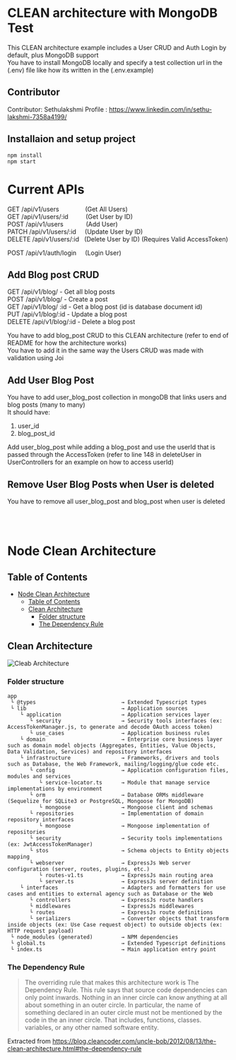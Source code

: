 # CLEAN architecture with MongoDB Test

This CLEAN architecture example includes a User CRUD and Auth Login by default, plus MongoDB support<br />
You have to install MongoDB locally and specify a test collection url in the (.env) file like how its written in the (.env.example)

## Contributor

Contributor: Sethulakshmi
Profile : https://www.linkedin.com/in/sethu-lakshmi-7358a4199/

## Installaion and setup project 
    npm install 
    npm start

# Current APIs

GET /api/v1/users&nbsp;&nbsp;&nbsp;&nbsp;&nbsp;&nbsp;&nbsp;&nbsp;&nbsp;&nbsp;&nbsp;&nbsp;&nbsp;&nbsp;&nbsp;(Get All Users)<br />
GET /api/v1/users/:id&nbsp;&nbsp;&nbsp;&nbsp;&nbsp;&nbsp;&nbsp;&nbsp;&nbsp;&nbsp;(Get User by ID)<br />
POST /api/v1/users&nbsp;&nbsp;&nbsp;&nbsp;&nbsp;&nbsp;&nbsp;&nbsp;&nbsp;&nbsp;&nbsp;&nbsp;&nbsp;(Add User)<br />
PATCH /api/v1/users/:id&nbsp;&nbsp;&nbsp;&nbsp;&nbsp;(Update User by ID)<br />
DELETE /api/v1/users/:id&nbsp;&nbsp;&nbsp;(Delete User by ID) (Requires Valid AccessToken)<br />

POST /api/v1/auth/login&nbsp;&nbsp;&nbsp;&nbsp;&nbsp;(Login User)<br />

## Add Blog post CRUD

GET /api/v1/blog/ - Get all blog posts<br />
POST /api/v1/blog/ - Create a post<br />
GET /api/v1/blog/ :id - Get a blog post (id is database document id)<br />
PUT /api/v1/blog/:id - Update a blog post<br />
DELETE /api/v1/blog/:id - Delete a blog post<br />

You have to add blog_post CRUD to this CLEAN architecture (refer to end of README for how the architecture works)<br />
You have to add it in the same way the Users CRUD was made with validation using Joi

## Add User Blog Post

You have to add user_blog_post collection in mongoDB that links users and blog posts (many to many)<br />
It should have:
1) user_id
2) blog_post_id

Add user_blog_post while adding a blog_post and use the userId that is passed through the AccessToken (refer to line 148 in deleteUser in UserControllers for an example on how to access userId)

## Remove User Blog Posts when User is deleted

You have to remove all user_blog_post and blog_post when user is deleted

<br /><br />

# Node Clean Architecture

## Table of Contents
- [Node Clean Architecture](#node-clean-architecture)
  - [Table of Contents](#table-of-contents)
  - [Clean Architecture](#clean-architecture)
    - [Folder structure](#folder-structure)
    - [The Dependency Rule](#the-dependency-rule)

## Clean Architecture

![Cleab Architecture](https://blog.cleancoder.com/uncle-bob/images/2012-08-13-the-clean-architecture/CleanArchitecture.jpg)

### Folder structure

```
app 
 └ @types                           → Extended Typescript types
 └ lib                              → Application sources 
    └ application                   → Application services layer
       └ security                   → Security tools interfaces (ex: AccessTokenManager.js, to generate and decode OAuth access token)
       └ use_cases                  → Application business rules 
    └ domain                        → Enterprise core business layer such as domain model objects (Aggregates, Entities, Value Objects, Data Validation, Services) and repository interfaces
    └ infrastructure                → Frameworks, drivers and tools such as Database, the Web Framework, mailing/logging/glue code etc.
       └ config                     → Application configuration files, modules and services
          └ service-locator.ts      → Module that manage service implementations by environment
       └ orm                        → Database ORMs middleware (Sequelize for SQLite3 or PostgreSQL, Mongoose for MongoDB)
          └ mongoose                → Mongoose client and schemas
       └ repositories               → Implementation of domain repository interfaces
          └ mongoose                → Mongoose implementation of repositories
       └ security                   → Security tools implementations (ex: JwtAccessTokenManager)
       └ stos                       → Schema objects to Entity objects mapping
       └ webserver                  → ExpressJs Web server configuration (server, routes, plugins, etc.)
          └ routes-v1.ts            → ExpressJs main routing area
          └ server.ts               → ExpressJs server definition
    └ interfaces                    → Adapters and formatters for use cases and entities to external agency such as Database or the Web
       └ controllers                → ExpressJs route handlers
       └ middlewares                → ExpressJs middlewares
       └ routes                     → ExpressJs route definitions
       └ serializers                → Converter objects that transform inside objects (ex: Use Case request object) to outside objects (ex: HTTP request payload)
 └ node_modules (generated)         → NPM dependencies
 └ global.ts                        → Extended Typescript definitions
 └ index.ts                         → Main application entry point
```

### The Dependency Rule

>The overriding rule that makes this architecture work is The Dependency Rule. This rule says that source code dependencies can only point inwards. Nothing in an inner circle can know anything at all about something in an outer circle. In particular, the name of something declared in an outer circle must not be mentioned by the code in the an inner circle. That includes, functions, classes. variables, or any other named software entity.

Extracted from https://blog.cleancoder.com/uncle-bob/2012/08/13/the-clean-architecture.html#the-dependency-rule
